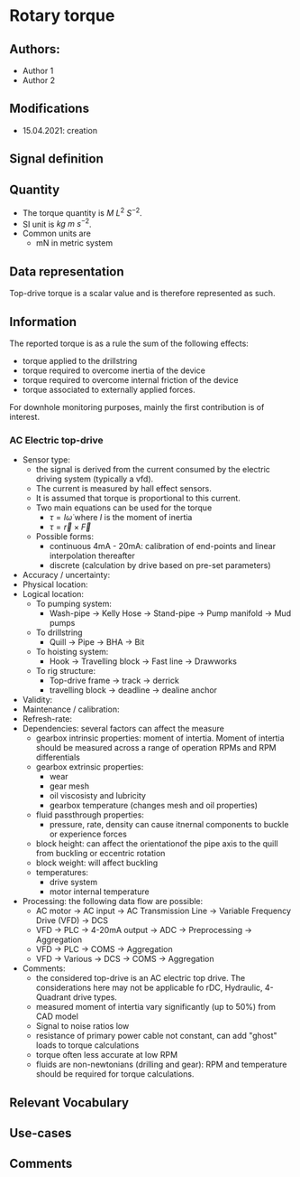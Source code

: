 # Rotary torque
## Authors: 
- Author 1
- Author 2

## Modifications
- 15.04.2021: creation

## Signal definition

## Quantity
- The torque quantity is $M\ L^2\ S^{-2}$.
- SI unit is $kg\ m\ s^{-2}$.
- Common units are
  - mN in metric system

## Data representation
Top-drive torque is a scalar value and is therefore represented as such. 

## Information
The reported torque is as a rule the sum of the following effects:
- torque applied to the drillstring
- torque required to overcome inertia of the device
- torque required to overcome internal friction of the device
- torque associated to externally applied forces. 

For downhole monitoring purposes, mainly the first contribution is of interest. 


### AC Electric top-drive
- Sensor type: 
  - the signal is derived from the current consumed by the electric driving system (typically a vfd).
  - The current is measured by hall effect sensors. 
  - It is assumed that torque is proportional to this current. 
  - Two main equations can be used for the torque
    - $\tau = I \dot{\omega}$ where $I$ is the moment of inertia
    - $\tau = \vec{r}   \times \vec {F}$
  - Possible forms:
    - continuous 4mA - 20mA: calibration of end-points and linear interpolation thereafter
    - discrete (calculation by drive based on pre-set parameters)
- Accuracy / uncertainty: 
- Physical location: 
- Logical location:
  - To pumping system:
    - Wash-pipe -> Kelly Hose -> Stand-pipe -> Pump manifold -> Mud pumps
  - To drillstring
    - Quill -> Pipe -> BHA -> Bit
  - To hoisting system:
    - Hook -> Travelling block -> Fast line -> Drawworks
  - To rig structure: 
    - Top-drive frame -> track -> derrick
    - travelling block -> deadline -> dealine anchor
- Validity:
- Maintenance / calibration:
- Refresh-rate: 
- Dependencies: several factors can affect the measure
  - gearbox intrinsic properties: moment of intertia. Moment of intertia should be measured across a range of operation RPMs and RPM differentials
  - gearbox extrinsic properties:
    - wear
    - gear mesh
    - oil viscosisty and lubricity
    - gearbox temperature (changes mesh and oil properties)
  - fluid passthrough properties:
    - pressure, rate, density can cause itnernal components to buckle or experience forces
  - block height: can affect the orientationof the pipe axis to the quill from buckling or eccentric rotation
  - block weight: will affect buckling
  - temperatures:
    - drive system
    - motor internal temperature
- Processing: the following data flow are possible:
  - AC motor -> AC input -> AC Transmission Line -> Variable Frequency Drive (VFD) -> DCS
  - VFD -> PLC -> 4-20mA output -> ADC -> Preprocessing -> Aggregation
  - VFD -> PLC -> COMS -> Aggregation
  - VFD -> Various -> DCS -> COMS -> Aggregation
- Comments: 
  - the considered top-drive is an AC electric top drive. The considerations here may not be applicable fo rDC, Hydraulic, 4-Quadrant drive types. 
  - measured moment of intertia vary significantly (up to 50%) from CAD model
  - Signal to noise ratios low
  - resistance of primary power cable not constant, can add "ghost" loads to torque calculations
  - torque often less accurate at low RPM
  - fluids are non-newtonians (drilling and gear): RPM and temperature should be required for torque calculations. 

## Relevant Vocabulary

## Use-cases

## Comments